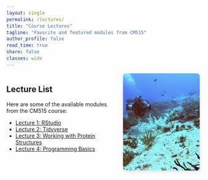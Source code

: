 ```yaml
---
layout: single
permalink: /lectures/
title: "Course Lectures"
tagline: "Favorite and featured modules from CM515"
author_profile: false
read_time: true
share: false
classes: wide
---
```


<div style="display: flex; align-items: flex-start; gap: 1.5rem; flex-wrap: wrap;">

  <div style="flex: 2; min-width: 250px;">
    <h2>Lecture List</h2>
    <p>Here are some of the available modules from the CM515 course:</p>
    <ul>
      <li><a href="/modules/02_RStudio/">Lecture 1: RStudio</a></li>
      <li><a href="/modules/04_Tidyverse/">Lecture 2: Tidyverse</a></li>
      <li><a href="/modules/09_Working_With_Protein_Structures/">Lecture 3: Working with Protein Structures</a></li>
      <li><a href="/modules/12_Programming_Basics/">Lecture 4: Programming Basics</a></li>
    </ul>
  </div>

  <div style="flex: 1; min-width: 200px;">
    <img src="/assets/images/6CDF7340-AF4F-4F43-8334-2AC89E236CDB_1_105_c.jpeg" alt="Lectures" style="width: 100%; border-radius: 8px; box-shadow: 0 4px 10px rgba(0,0,0,0.1);">
  </div>

</div>






